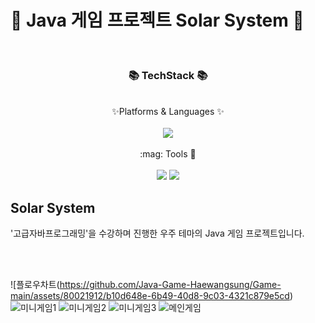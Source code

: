 # :rocket: Java 게임 프로젝트 Solar System :rocket:
<br/>
<div align = "center">
  <h3> 📚 TechStack 📚 </h3>
  <br/>
  ✨Platforms & Languages ✨
</div>
<br/>
<div align="center">
  <img src="https://img.shields.io/badge/Java-007396?style=flat&logo=Java&logoColor=white" />
</div>
<br/>
<div align="center">
:mag: Tools 🔎 
</div>
<br/>
<div align="center">
  <img src="https://img.shields.io/badge/intellijidea-000000?style=flat&logo=intellijidea&logoColor=white" />
  <img src="https://img.shields.io/badge/github-181717?style=flat&logo=github&logoColor=white" />
</div>

 ## Solar System
'고급자바프로그래밍'을 수강하며 진행한 우주 테마의 Java 게임 프로젝트입니다.

<br>
<br>

![플로우차트(https://github.com/Java-Game-Haewangsung/Game-main/assets/80021912/b10d648e-6b49-40d8-9c03-4321c879e5cd)
![미니게임1](https://github.com/Java-Game-Haewangsung/Game-main/assets/80021912/fa6d4ee4-23a7-45a9-b106-e897a0e995d1)
![미니게임2](https://github.com/Java-Game-Haewangsung/Game-main/assets/80021912/009765fe-fc12-48c1-914d-3dd8f51b1e67)
![미니게임3](https://github.com/Java-Game-Haewangsung/Game-main/assets/80021912/000592b4-d98c-4f61-97c2-9f6caa32b3ad)
![메인게임](https://github.com/Java-Game-Haewangsung/Game-main/assets/80021912/9d8c7160-20c9-4d35-a47d-fbaa2eaba7a1)
